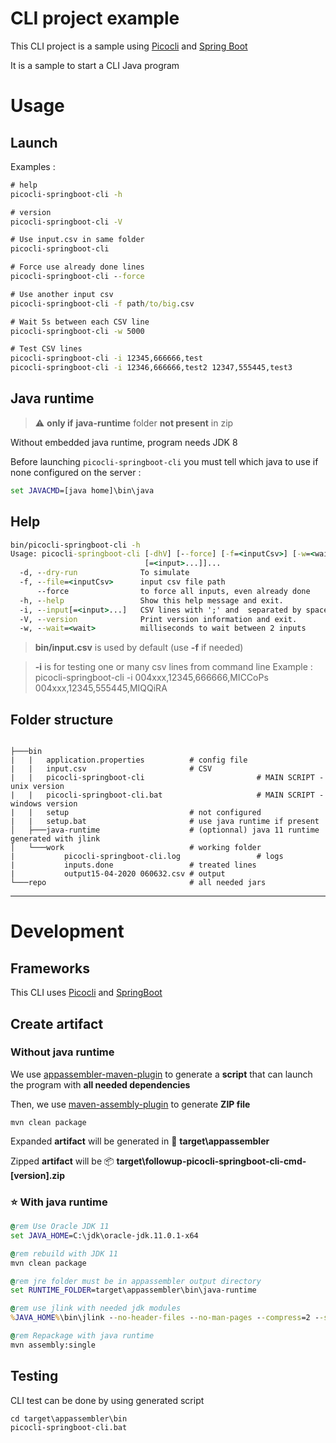 # CLI project example

This CLI project is a sample using [Picocli](https://link) and [Spring Boot](https://link)

It is a sample to start a CLI Java program

# Usage

## Launch
Examples :
```bat
# help
picocli-springboot-cli -h

# version
picocli-springboot-cli -V

# Use input.csv in same folder
picocli-springboot-cli

# Force use already done lines
picocli-springboot-cli --force

# Use another input csv
picocli-springboot-cli -f path/to/big.csv

# Wait 5s between each CSV line
picocli-springboot-cli -w 5000

# Test CSV lines
picocli-springboot-cli -i 12345,666666,test
picocli-springboot-cli -i 12346,666666,test2 12347,555445,test3
```

## Java runtime
> :warning: **only if** **java-runtime** folder **not present** in zip

Without embedded java runtime, program needs JDK 8

Before launching `picocli-springboot-cli` you must tell which java to use if none configured on the server :

```bat
set JAVACMD=[java home]\bin\java
```

## Help

```bat
bin/picocli-springboot-cli -h
Usage: picocli-springboot-cli [-dhV] [--force] [-f=<inputCsv>] [-w=<wait>] [-i
                              [=<input>...]]...
  -d, --dry-run              To simulate
  -f, --file=<inputCsv>      input csv file path
      --force                to force all inputs, even already done
  -h, --help                 Show this help message and exit.
  -i, --input[=<input>...]   CSV lines with ';' and  separated by space
  -V, --version              Print version information and exit.
  -w, --wait=<wait>          milliseconds to wait between 2 inputs
```

> **bin/input.csv** is used by default (use **-f** if needed)

> **-i** is for testing one or many csv lines from command line
> Example : picocli-springboot-cli -i 004xxx,12345,666666,MICCoPs 004xxx,12345,555445,MIQQiRA

## Folder structure
```

├───bin
|   |   application.properties          # config file
|   |   input.csv                       # CSV 
|   |   picocli-springboot-cli                         # MAIN SCRIPT - unix version
|   |   picocli-springboot-cli.bat                     # MAIN SCRIPT - windows version
|   |   setup                           # not configured
|   |   setup.bat                       # use java runtime if present
│   ├───java-runtime                    # (optionnal) java 11 runtime generated with jlink
│   └───work                            # working folder
|           picocli-springboot-cli.log                 # logs
|           inputs.done                 # treated lines
|           output15-04-2020 060632.csv # output
└───repo                                # all needed jars
```

------------------------------------------------

# Development

## Frameworks

This CLI uses [Picocli](https://picocli.info/) and [SpringBoot](https://spring.io/projects/spring-boot)

## Create artifact

### Without java runtime

We use [appassembler-maven-plugin](https://www.mojohaus.org/appassembler/appassembler-maven-plugin) to generate a **script** that can launch the program with **all needed dependencies**

Then, we use [maven-assembly-plugin](https://maven.apache.org/plugins/maven-assembly-plugin/) to generate **ZIP file**

```shell
mvn clean package
```

Expanded **artifact** will be generated in :file_folder: **target\appassembler**

 Zipped **artifact** will be :package: **target\followup-picocli-springboot-cli-cmd-[version].zip**

### :star: With java runtime 

```bat
@rem Use Oracle JDK 11
set JAVA_HOME=C:\jdk\oracle-jdk.11.0.1-x64

@rem rebuild with JDK 11 
mvn clean package

@rem jre folder must be in appassembler output directory
set RUNTIME_FOLDER=target\appassembler\bin\java-runtime

@rem use jlink with needed jdk modules
%JAVA_HOME%\bin\jlink --no-header-files --no-man-pages --compress=2 --strip-debug --add-modules java.base,java.logging,java.xml,java.naming,java.sql,java.desktop --output %RUNTIME_FOLDER% --module-path %JAVA_HOME%\jmods

@rem Repackage with java runtime
mvn assembly:single
```

## Testing

CLI test can be done by using generated script

```shell
cd target\appassembler\bin
picocli-springboot-cli.bat
```
